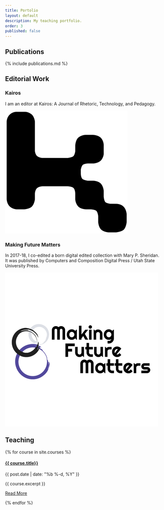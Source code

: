 ```yaml
---
title: Portolio
layout: default
description: My teaching portfolio.
order: 3
published: false
---
```


## Publications

{% include publications.md %}

## Editorial Work

### Kairos
I am an editor at Kairos: A Journal of Rhetoric, Technology, and Pedagogy.

![Kairos logo](assets/images/kairos-logo.png "Kairos Logo")

### Making Future Matters
In 2017-18, I co-edited a born digital edited collection with Mary P. Sheridan. It was published by Computers and Composition Digital Press / Utah State University Press.

![Making Future Matters logo](assets/images/mfm-logo.jpg "Making Future Matters logo")


## Teaching

{% for course in site.courses %}

  <article class="post-card">
  <h4 class="post-list"><a href="{{ course.url }}">{{ course.title}}</a></h4>
  <span class="postDate">{{ post.date | date: "%b %-d, %Y" }}</span>
  <p>{{ course.excerpt }}</p>
  <a class="read-more" href="{{ post.url }}">Read More</a>
</article>

{% endfor %}
